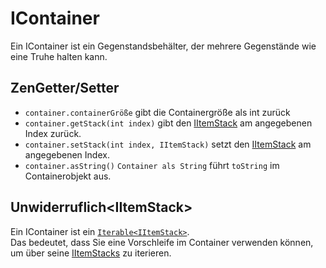 # IContainer

Ein IContainer ist ein Gegenstandsbehälter, der mehrere Gegenstände wie eine Truhe halten kann.

## ZenGetter/Setter

- `container.containerGröße` gibt die Containergröße als int zurück
- `container.getStack(int index)` gibt den [IItemStack](/Vanilla/Items/IItemStack/) am angegebenen Index zurück.
- `container.setStack(int index, IItemStack)` setzt den [IItemStack](/Vanilla/Items/IItemStack/) am angegebenen Index.
- `container.asString()` `Container als String` führt `toString` im Containerobjekt aus.

## Unwiderruflich<IItemStack\>

Ein IContainer ist ein [`Iterable<IItemStack>`](/Vanilla/Items/IItemStack/).  
Das bedeutet, dass Sie eine Vorschleife im Container verwenden können, um über seine [IItemStacks](/Vanilla/Items/IItemStack/) zu iterieren.